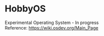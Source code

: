 # HobbyOS
Experimental Operating System - In progress
<br />
Reference: https://wiki.osdev.org/Main_Page
